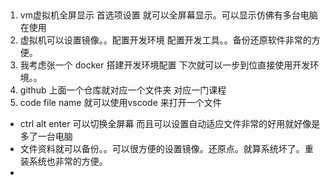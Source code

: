 ##
1. vm虚拟机全屏显示 首选项设置 就可以全屏幕显示。可以显示仿佛有多台电脑在使用
2. 虚拟机可以设置镜像。。配置开发环境 配置开发工具。。备份还原软件非常的方便。
3. 我考虑张一个 docker 搭建开发环境配置 下次就可以一步到位直接使用开发环境。。
4. github 上面一个仓库就对应一个文件夹 对应一门课程
5. code file name 就可以使用vscode 来打开一个文件
- ctrl alt enter 可以切换全屏幕 而且可以设置自动适应文件非常的好用就好像是多了一台电脑
- 文件资料就可以备份。。可以很方便的设置镜像。还原点。就算系统坏了。重装系统也非常的方便。
- 
